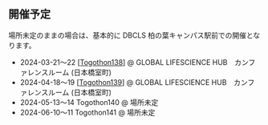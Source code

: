 ## 開催予定

場所未定のままの場合は、基本的に DBCLS 柏の葉キャンパス駅前での開催となります。

* 2024-03-21〜22 [[Togothon138](https://github.com/dbcls/Togothon/wiki/Togothon138)] @ GLOBAL LIFESCIENCE HUB　カンファレンスルーム (日本橋室町)
* 2024-04-18〜19 [[Togothon139](https://github.com/dbcls/Togothon/wiki/Togothon139)] @ GLOBAL LIFESCIENCE HUB　カンファレンスルーム (日本橋室町)
* 2024-05-13〜14 Togothon140 @ 場所未定
* 2024-06-10〜11 Togothon141 @ 場所未定
